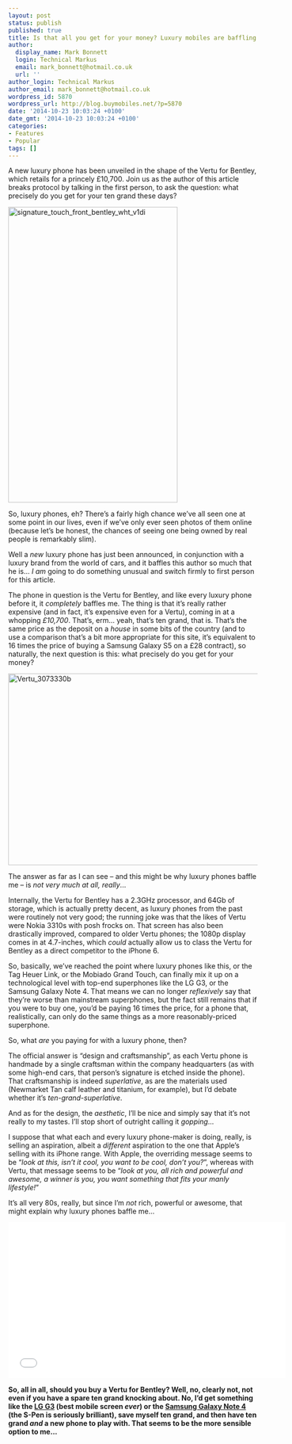 ```yaml
---
layout: post
status: publish
published: true
title: Is that all you get for your money? Luxury mobiles are baffling!
author:
  display_name: Mark Bonnett
  login: Technical Markus
  email: mark_bonnett@hotmail.co.uk
  url: ''
author_login: Technical Markus
author_email: mark_bonnett@hotmail.co.uk
wordpress_id: 5870
wordpress_url: http://blog.buymobiles.net/?p=5870
date: '2014-10-23 10:03:24 +0100'
date_gmt: '2014-10-23 10:03:24 +0100'
categories:
- Features
- Popular
tags: []
---
```

<p><span class="postStandFirst">A new luxury phone has been unveiled in the shape of the Vertu for Bentley, which retails for a princely &pound;10,700. Join us as the author of this article breaks protocol by talking in the first person, to ask the question: what precisely do you get for your ten grand these days?&nbsp;</span></p>
<p><img class="aligncenter size-full wp-image-5871" alt="signature_touch_front_bentley_wht_v1di" src="https://a1comms-blog-buymobiles.storage.googleapis.com/2014/10/signature_touch_front_bentley_wht_v1di.jpg" width="342" height="597" /></p>
<p>So, luxury phones, eh? There&rsquo;s a fairly high chance we&rsquo;ve all seen one at some point in our lives, even if we&rsquo;ve only ever seen photos of them online (because let&rsquo;s be honest, the chances of seeing one being owned by real people is remarkably slim).</p>
<p>Well a <i>new</i> luxury phone has just been announced, in conjunction with a luxury brand from the world of cars, and it baffles this author so much that he is... <i>I am</i> going to do something unusual and switch firmly to first person for this article.</p>
<p>The phone in question is the Vertu for Bentley, and like every luxury phone before it, it <i>completely</i> baffles me. The thing is that it&rsquo;s really rather expensive (and in fact, it&rsquo;s expensive even for a Vertu), coming in at a whopping <i>&pound;10,700</i>. That&rsquo;s, erm... yeah, that&rsquo;s ten grand, that is. That&rsquo;s the same price as the deposit on a <i>house</i> in some bits of the country (and to use a comparison that&rsquo;s a bit more appropriate for this site, it&rsquo;s equivalent to 16 times the price of buying a Samsung Galaxy S5 on a &pound;28 contract), so naturally, the next question is this: what precisely do you get for your money?</p>
<p><img class="aligncenter size-full wp-image-5872" alt="Vertu_3073330b" src="https://a1comms-blog-buymobiles.storage.googleapis.com/2014/10/Vertu_3073330b.jpg" width="620" height="387" /></p>
<p>The answer as far as I can see &ndash; and this might be why luxury phones baffle me &ndash; is <i>not very much at all, really</i>...</p>
<p>Internally, the Vertu for Bentley has a 2.3GHz processor, and 64Gb of storage, which is actually pretty decent, as luxury phones from the past were routinely not very good; the running joke was that the likes of Vertu were Nokia 3310s with posh frocks on. That screen has also been drastically improved, compared to older Vertu phones; the 1080p display comes in at 4.7-inches, which <i>could</i> actually allow us to class the Vertu for Bentley as a direct competitor to the iPhone 6.</p>
<p>So, basically, we&rsquo;ve reached the point where luxury phones like this, or the Tag Heuer Link, or the Mobiado Grand Touch, can finally mix it up on a technological level with top-end superphones like the LG G3, or the Samsung Galaxy Note 4. That means we can no longer <i>reflexively</i> say that they&rsquo;re worse than mainstream superphones, but the fact still remains that if you were to buy one, you&rsquo;d be paying 16 times the price, for a phone that, realistically, can only do the same things as a more reasonably-priced superphone.</p>
<p>So, what <i>are</i> you paying for with a luxury phone, then?</p>
<p>The official answer is &ldquo;design and craftsmanship&rdquo;, as each Vertu phone is handmade by a single craftsman within the company headquarters (as with some high-end cars, that person&rsquo;s signature is etched inside the phone). That craftsmanship is indeed <i>superlative</i>, as are the materials used (Newmarket Tan calf leather and titanium, for example), but I&rsquo;d debate whether it&rsquo;s <i>ten-grand-superlative</i>.</p>
<p>And as for the design, the <i>aesthetic</i>, I&rsquo;ll be nice and simply say that it&rsquo;s not really to my tastes. I&rsquo;ll stop short of outright calling it <i>gopping</i>...</p>
<p>I suppose that what each and every luxury phone-maker is doing, really, is selling an aspiration, albeit a <i>different</i> aspiration to the one that Apple&rsquo;s selling with its iPhone range. With Apple, the overriding message seems to be &ldquo;<i>look at this, isn&rsquo;t it cool, you want to be cool, don&rsquo;t you?</i>&rdquo;, whereas with Vertu, that message seems to be &ldquo;<i>look at you, all rich and powerful and awesome, a winner is you, you want something that fits your manly lifestyle!</i>&rdquo;</p>
<p>It&rsquo;s all very 80s, really, but since I&rsquo;m <i>not</i> rich, powerful or awesome, that might explain why luxury phones baffle me...</p>
<p><iframe src="//www.youtube.com/embed/Hz4qJuRDyYY" height="315" width="560" allowfullscreen="" frameborder="0"></iframe></p>
<p><strong>So, all in all, should you buy a Vertu for Bentley? Well, no, clearly not, not even if you have a spare ten grand knocking about. No, I&rsquo;d get something like the <a href="http://www.buymobiles.net/mobile-phones/lg/lg-g3-gold">LG G3</a> (best mobile screen <i>ever</i>) or the <a href="http://www.buymobiles.net/mobile-phones/samsung/samsung-galaxy-note-4-black">Samsung Galaxy Note 4</a> (the S-Pen is seriously brilliant), save myself ten grand, and then have ten grand <i>and</i> a new phone to play with. That seems to be the more sensible option to me... </strong></p>
<p>&nbsp;</p>
